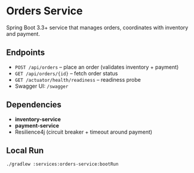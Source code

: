 # Orders Service
Spring Boot 3.3+ service that manages orders, coordinates with inventory and payment.

## Endpoints
- `POST /api/orders` – place an order (validates inventory + payment)
- `GET /api/orders/{id}` – fetch order status
- `GET /actuator/health/readiness` – readiness probe
- Swagger UI: `/swagger`

## Dependencies
- **inventory-service**
- **payment-service**
- Resilience4j (circuit breaker + timeout around payment)

## Local Run
```bash
./gradlew :services:orders-service:bootRun
```